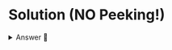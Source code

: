 # Solution (NO Peeking!)

<details> <summary> Answer 👀 </summary>

``` python
print ("Are you a superfan of 'The Big Bang Theory' or a fake fan?")
print()
print("Answer these questions to find out.")

Glasses = input("Does someone wear glasses?")
if Glasses == "yes":
  print("Correct!")
else:
  print("Wrong!")
  WhoGlasses = input("And who wears glasses?")
  if WhoGlasses == "Leonard":
    print("You got it")
  else:
    print("Try again!")
```


</details>